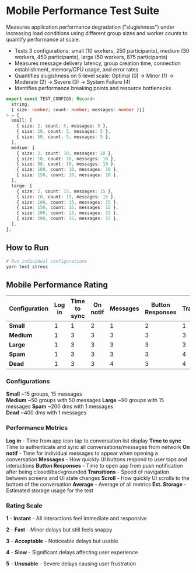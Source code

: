 # Mobile Performance Test Suite

Measures application performance degradation ("slugishness") under increasing load conditions using different group sizes and worker counts to quantify performance at scale.

- Tests 3 configurations: small (10 workers, 250 participants), medium (30 workers, 450 participants), large (50 workers, 875 participants)
- Measures message delivery latency, group creation time, connection establishment, memory/CPU usage, and error rates
- Quantifies slugishness on 5-level scale: Optimal (0) → Minor (1) → Moderate (2) → Severe (3) → System Failure (4)
- Identifies performance breaking points and resource bottlenecks

```typescript
export const TEST_CONFIGS: Record<
  string,
  { size: number; count: number; messages: number }[]
> = {
  small: [
    { size: 2, count: 5, messages: 5 },
    { size: 10, count: 5, messages: 5 },
    { size: 50, count: 5, messages: 5 },
  ],
  medium: [
    { size: 2, count: 10, messages: 10 },
    { size: 10, count: 10, messages: 10 },
    { size: 50, count: 10, messages: 10 },
    { size: 100, count: 10, messages: 10 },
    { size: 150, count: 10, messages: 10 },
  ],
  large: [
    { size: 2, count: 15, messages: 15 },
    { size: 10, count: 15, messages: 15 },
    { size: 100, count: 15, messages: 15 },
    { size: 150, count: 15, messages: 15 },
    { size: 100, count: 15, messages: 15 },
    { size: 200, count: 15, messages: 15 },
  ],
};
```

## How to Run

```bash
# Run individual configurations
yarn test stress
```

## Mobile Performance Rating

| Configuration | Log in | Time to sync | On notif | Messages | Button Responses | Transitions | Scroll | Average | Est. Storage |
| ------------- | ------ | ------------ | -------- | -------- | ---------------- | ----------- | ------ | ------- | ------------ |
| **Small**     | 1      | 1            | 2        | 1        | 2                | 1           | 2      | 1       | ~2 MB        |
| **Medium**    | 1      | 3            | 3        | 3        | 3                | 3           | 3      | 3       | ~5 MB        |
| **Large**     | 1      | 3            | 3        | 3        | 3                | 3           | 4      | 3       | ~10 MB       |
| **Spam**      | 1      | 3            | 3        | 3        | 3                | 4           | 3      | 4       | ~5 MB        |
| **Dead**      | 1      | 3            | 3        | 4        | 3                | 4           | 3      | 3.3     | ~10 MB       |

### Configurations

**Small** ~15 groups, 15 messages  
**Medium** ~50 groups with 50 messages
**Large** ~90 groups with 15 messages
**Spam** ~200 dms with 1 messages  
**Dead** ~400 dms with 1 messages

### Performance Metrics

**Log in** - Time from app icon tap to conversation list display
**Time to sync** - Time to authenticate and sync all conversations/messages from network
**On notif** - Time for individual messages to appear when opening a conversation
**Messages** - How quickly UI buttons respond to user taps and interactions
**Button Responses** - Time to open app from push notification after being closed/backgrounded
**Transitions** - Speed of navigation between screens and UI state changes
**Scroll** - How quickly UI scrolls to the bottom of the conversation
**Average** - Average of all metrics
**Est. Storage** - Estimated storage usage for the test

### Rating Scale

**1** - **Instant** - All interactions feel immediate and responsive

**2** - **Fast** - Minor delays but still feels snappy

**3** - **Acceptable** - Noticeable delays but usable

**4** - **Slow** - Significant delays affecting user experience

**5** - **Unusable** - Severe delays causing user frustration

